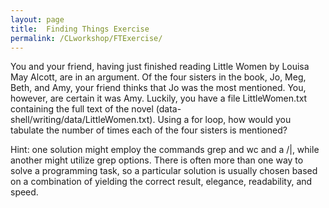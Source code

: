 ```yaml
---
layout: page
title:  Finding Things Exercise
permalink: /CLworkshop/FTExercise/
---
```



You and your friend, having just finished reading Little Women by Louisa May Alcott, are in an argument. Of the four sisters in the book, Jo, Meg, Beth, and Amy, your friend thinks that Jo was the most mentioned. You, however, are certain it was Amy. Luckily, you have a file LittleWomen.txt containing the full text of the novel (data-shell/writing/data/LittleWomen.txt). Using a for loop, how would you tabulate the number of times each of the four sisters is mentioned?

Hint: one solution might employ the commands grep and wc and a /|, while another might utilize grep options. There is often more than one way to solve a programming task, so a particular solution is usually chosen based on a combination of yielding the correct result, elegance, readability, and speed.
